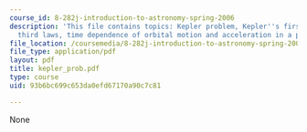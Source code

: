 ```yaml
---
course_id: 8-282j-introduction-to-astronomy-spring-2006
description: 'This file contains topics: Kepler problem, Kepler''s first, second and
  third laws, time dependence of orbital motion and acceleration in a plane.'
file_location: /coursemedia/8-282j-introduction-to-astronomy-spring-2006/93b6bc699c653da0efd67170a90c7c81_kepler_prob.pdf
file_type: application/pdf
layout: pdf
title: kepler_prob.pdf
type: course
uid: 93b6bc699c653da0efd67170a90c7c81

---
```

None